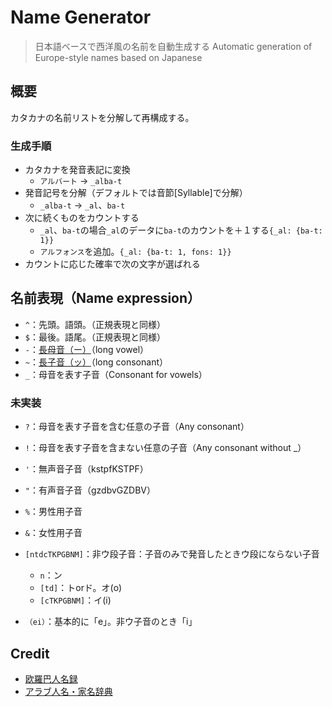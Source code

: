 # Name Generator
> 日本語ベースで西洋風の名前を自動生成する
> Automatic generation of Europe-style names based on Japanese

## 概要
カタカナの名前リストを分解して再構成する。

### 生成手順
* カタカナを発音表記に変換
    * `アルバート` -> `_alba-t`
* 発音記号を分解（デフォルトでは音節[Syllable]で分解）
	* `_alba-t` -> `_al`、`ba-t`
* 次に続くものをカウントする
	* `_al`、`ba-t`の場合`_al`のデータに`ba-t`のカウントを＋１する`{_al: {ba-t: 1}}`
	* `アルフォンス`を追加。`{_al: {ba-t: 1, fons: 1}}`
* カウントに応じた確率で次の文字が選ばれる


## 名前表現（Name expression）

* `^`：先頭。語頭。（正規表現と同様）
* `$`：最後。語尾。（正規表現と同様）
* `-`：[長母音（ー）](https://ja.wikipedia.org/wiki/長母音)（long vowel）
* `~`：[長子音（ッ）](https://ja.wikipedia.org/wiki/長子音)（long consonant）
* `_`：母音を表す子音（Consonant for vowels）

### 未実装
* `?`：母音を表す子音を含む任意の子音（Any consonant）
* `!`：母音を表す子音を含まない任意の子音（Any consonant without _）
* `'`：無声音子音（kstpfKSTPF）
* `"`：有声音子音（gzdbvGZDBV）
* `%`：男性用子音
* `&`：女性用子音

* `[ntdcTKPGBNM]`：非ウ段子音：子音のみで発音したときウ段にならない子音
	* `n`：ン
	* `[td]`：トorド。オ(o)
	* `[cTKPGBNM]`：イ(i)

* `（ei）`：基本的に「e」。非ウ子音のとき「i」


## Credit
* [欧羅巴人名録](https://www.worldsys.org/europe/)
* [アラブ人名・家名辞典](https://alarabiyah.sakura.ne.jp/category/words/name/)
